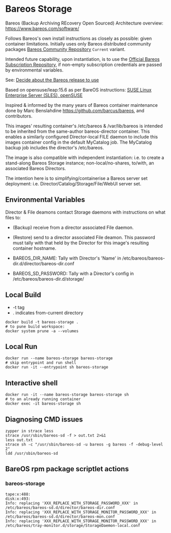 # Bareos Storage

Bareos (Backup Archiving REcovery Open Sourced) Architecture overview: https://www.bareos.com/software/

Follows Bareos's own install instructions as closely as possible: given container limitations.
Initially uses only Bareos distributed community packages [Bareos Community Repository](https://download.bareos.org/current) `Current` variant.

Intended future capability, upon instantiation, is to use the [Official Bareos Subscription Repository](https://download.bareos.com/bareos/release/),
if non-empty subscription credentials are passed by environmental variables.

See: [Decide about the Bareos release to use](https://docs.bareos.org/IntroductionAndTutorial/InstallingBareos.html#decide-about-the-bareos-release-to-use)

Based on opensuse/leap:15.6 as per BareOS instructions:
[SUSE Linux Enterprise Server (SLES), openSUSE](https://docs.bareos.org/IntroductionAndTutorial/InstallingBareos.html#install-on-suse-based-linux-distributions)

Inspired & informed by the many years of Bareos container maintenance done by Marc Benslahdine https://github.com/barcus/bareos, and contributors.

This images' resulting container's /etc/bareos & /var/lib/bareos is intended to be inherited from the same-author bareos-director container.
This enables a similarly configured Director-local FILE daemon to include this images container config in the default MyCatalog job.
The MyCatalog backup job includes the director's /etc/bareos.

The image is also compatible with independent instantiation: i.e. to create a stand-along Bareos Storage instance;
non-local/no-shares, to/with, an associated Bareos Directors.

The intention here is to simplifying/containerise a Bareos server set deployment:
i.e. Director/Catalog/Storage/File/WebUI server set.

## Environmental Variables

Director & File deamons contact Storage daemons with instructions on what files to:
- (Backup) receive from a director associated File daemon.
- (Restore) send to a director associated File deamon.
This password must tally with that held by the Director for this image's resulting container hostname.

- BAREOS_DIR_NAME: Tally with Director's 'Name' in /etc/bareos/bareos-dir.d/director/bareos-dir.conf
- BAREOS_SD_PASSWORD: Tally with a Director's config in /etc/bareos/bareos-dir.d/storage/

## Local Build
- -t tag <name>
- . indicates from-current directory

```
docker build -t bareos-storage .
# to pune build workspace:
docker system prune -a --volumes
```

## Local Run

```
docker run --name bareos-storage bareos-storage
# skip entrypoint and run shell
docker run -it --entrypoint sh bareos-storage
```

## Interactive shell

```
docker run -it --name bareos-storage bareos-storage sh
# to an already running container
docker exec -it bareos-storage sh
```

## Diagnosing CMD issues

```shell
zypper in strace less
strace /usr/sbin/bareos-sd -f > out.txt 2>&1
less out.txt
strace sh -c "/usr/sbin/bareos-sd -u bareos -g bareos -f -debug-level 2"
ldd /usr/sbin/bareos-sd
```

## BareOS rpm package scriptlet actions

### bareos-storage

```shell
tape:x:488:
disk:x:493:
Info: replacing 'XXX_REPLACE_WITH_STORAGE_PASSWORD_XXX' in /etc/bareos/bareos-sd.d/director/bareos-dir.conf
Info: replacing 'XXX_REPLACE_WITH_STORAGE_MONITOR_PASSWORD_XXX' in /etc/bareos/bareos-sd.d/director/bareos-mon.conf
Info: replacing 'XXX_REPLACE_WITH_STORAGE_MONITOR_PASSWORD_XXX' in /etc/bareos/tray-monitor.d/storage/StorageDaemon-local.conf
```
